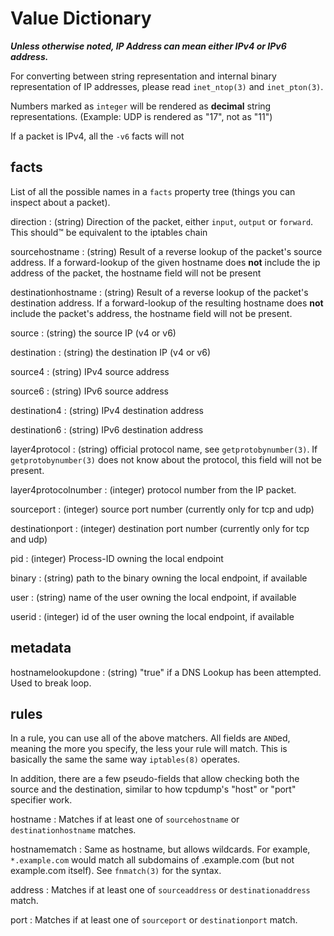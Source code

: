 Value Dictionary
================

***Unless otherwise noted, IP Address can mean either IPv4
or IPv6 address.***

For converting between string representation and internal binary
representation of IP addresses, please read `inet_ntop(3)` and
`inet_pton(3)`.

Numbers marked as `integer` will be rendered as **decimal**
string representations.  (Example: UDP is rendered as "17", not as "11")

If a packet is IPv4, all the `-v6` facts will not

facts
-----

List of all the possible names in a `facts` property tree (things you
can inspect about a packet).

direction
:	(string) Direction of the packet, either `input`, `output` or `forward`.
	This should™ be equivalent to the iptables chain

sourcehostname
:	(string) Result of a reverse lookup of the packet's source address.  If a
	forward-lookup of the given hostname does **not** include the
	ip address of the packet, the hostname field will not be present

destinationhostname
:	(string) Result of a reverse lookup of the packet's destination
	address.  If a forward-lookup of the resulting hostname does **not** include
	the packet's address, the hostname field will not be present.

source
:	(string) the source IP (v4 or v6)

destination
:	(string) the destination IP (v4 or v6)

source4
:	(string) IPv4 source address

source6
:	(string) IPv6 source address

destination4
:	(string) IPv4 destination address

destination6
:	(string) IPv6 destination address

layer4protocol
:	(string) official protocol name, see `getprotobynumber(3)`.
	If `getprotobynumber(3)` does not know about the protocol, this
	field will not be present.

layer4protocolnumber
:	(integer) protocol number from the IP packet.

sourceport
:	(integer) source port number (currently only for tcp and udp)

destinationport
:	(integer) destination port number (currently only for tcp and udp)

pid
:	(integer) Process-ID owning the local endpoint

binary
:	(string) path to the binary owning the local endpoint, if available

user
:	(string) name of the user owning the local endpoint, if available

userid
:	(integer) id of the user owning the local endpoint, if available


metadata
--------

hostnamelookupdone
:	(string) "true" if a DNS Lookup has been attempted.  Used to break
	loop.

rules
-----

In a rule, you can use all of the above matchers.  All fields are
`AND`ed, meaning the more you specify, the less your rule will match.
This is basically the same the same way `iptables(8)` operates.

In addition, there are a few pseudo-fields that allow checking both the
source and the destination, similar to how tcpdump's "host" or "port"
specifier work.

hostname
:	Matches if at least one of `sourcehostname` or `destinationhostname`
	matches.

hostnamematch
:	Same as hostname, but allows wildcards. For example, `*.example.com`
	would match all subdomains of .example.com (but not example.com
	itself).  See `fnmatch(3)` for the syntax.

address
:	Matches if at least one of `sourceaddress` or `destinationaddress`
	match.

port
:	Matches if at least one of `sourceport` or `destinationport` match.
